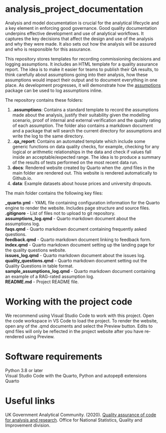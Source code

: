 # analysis_project_documentation
Analysis and model documentation is crucial for the analytical lifecycle and a key element in enforcing good governance. Good quality documentation underpins effective  development and use of analytical workflows. It captures the key decisions that affect the design and use of the analysis and why they were made. It also sets out how the analysis will be assured and who is responsible for this assurance.

This repository stores templates for recording commissioning decisions and logging assumptions. It includes an HTML template for a quality assurance report. The idea is to make it easier for teams to publish their QA results, to think carefully about assumptions going into their analysis, how these assumptions would impact their output and to document everything in one place. As development progresses, it will demonstrate how the [assumptions](https://github.com/best-practice-and-impact/assumptions) package can be used to log assumptions inline. 

The repository contains these folders:  

1) **.assumptions**: Contains a standard template to record the assumptions made about the analysis, justify their suitability given the modelling scenario, proof of internal and external verification and the quality rating of each assumption. The folder also contains a markdown document and a package that will search the current directory for assumptions and write the log to the same directory.
2) **.qa_report**: Contains an automated template which include some generic functions on data quality checks, for example, checking for any logical or arithmetic relationships in the data and check if values fall inside an acceptable/expected range. The idea is to produce a summary of the results of tests performed on the most recent data run.  
4) **docs**: Rendered website created by Quarto when the .qmd files in the main folder are rendered out. This website is rendered automatically to Github.io.
5) **data**: Example datasets about house prices and university dropouts.

The main folder contains the following key files:

**_quarto.yml** - YAML file containing configuration information for the Quarto engine to render the website. Includes page structure and source files.    
**.gitignore** - List of files not to upload to git repository.    
**assumptions_log.qmd** - Quarto markdown document about the assumptions log.    
**faqs.qmd** - Quarto markdown document containing frequently asked questions.    
**feedback.qmd** - Quarto markdown document linking to feedback form.    
**index.qmd** - Quarto markdown document setting up the landing page for the quality questions website.    
**issues_log.qmd** - Quarto markdown document about the issues log.    
**quality_questions.qmd** - Quarto markdown document setting out the Quality Questions in table format.    
**sample_assumptions_log.qmd** - Quarto markdown document containing an example of a RAG-rated assumption log.    
**README.md** - Project README file.

# Working with the project code

We recommend using Visual Studio Code to work with this project. Open the code workspace in VS Code to load the project. To render the website, open any of the .qmd documents and select the Preview button. Edits to qmd files will only be reflected in the project website after you have re-rendered using Preview.

# Software requirements  
Python 3.8 or later    
Visual Studio Code with the Quarto, Python and autopep8 extensions    
Quarto

# Useful links  
UK Government Analytical Community. (2020). [Quality assurance of code for analysis and research](https://best-practice-and-impact.github.io/qa-of-code-guidance/ ). Office for National Statistics, Quality and Improvement division.  
